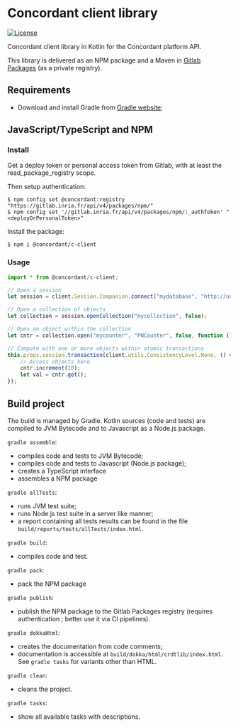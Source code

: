 # Concordant client library

[![License](https://img.shields.io/badge/license-MIT-green)](https://opensource.org/licenses/MIT)

Concordant client library in Kotlin for the Concordant platform API.

This library is delivered as an NPM package and a Maven in [Gitlab Packages](
https://gitlab.inria.fr/concordant/software/c-client/-/packages)
(as a private registry).

## Requirements

- Download and install Gradle from [Gradle website](https://gradle.org/install/);

## JavaScript/TypeScript and NPM

### Install

Get a deploy token or personal access token from Gitlab,
with at least the read_package_registry scope.  

Then setup authentication:
``` shell
$ npm config set @concordant:registry "https://gitlab.inria.fr/api/v4/packages/npm/"
$ npm config set '//gitlab.inria.fr/api/v4/packages/npm/:_authToken' "<deployOrPersonalToken>"
```

Install the package:
``` shell
$ npm i @concordant/c-client
```

### Usage

```typescript
import * from @concordant/c-client;

// Open a session
let session = client.Session.Companion.connect("mydatabase", "http://url-to-c-service", "credentials");

// Open a collection of objects
let collection = session.openCollection("mycollection", false);

// Open an object within the collection
let cntr = collection.open("mycounter", "PNCounter", false, function () {return});

// Compute with one or more objects within atomic transactions
this.props.session.transaction(client.utils.ConsistencyLevel.None, () => {
    // Access objects here
    cntr.increment(10);
    let val = cntr.get();
});
```

## Build project

The build is managed by Gradle.
Kotlin sources (code and tests) are compiled to JVM Bytecode
and to Javascript as a Node.js package.

`gradle assemble`:
- compiles code and tests to JVM Bytecode;
- compiles code and tests to Javascript (Node.js package);
- creates a TypeScript interface
- assembles a NPM package

`gradle allTests`:
- runs JVM test suite;
- runs Node.js test suite in a server like manner;
- a report containing all tests results can be found in the file
  `build/reports/tests/allTests/index.html`.

`gradle build`:
- compiles code and test.

`gradle pack`:
- pack the NPM package

`gradle publish`:
- publish the NPM package to the Gitlab Packages registry
  (requires authentication ; better use it via CI pipelines).

`gradle dokkaHtml`:
- creates the documentation from code comments;
- documentation is accessible at `build/dokka/html/crdtlib/index.html`.
See `gradle tasks` for variants other than HTML.

`gradle clean`:
- cleans the project.

`gradle tasks`:
- show all available tasks with descriptions.
